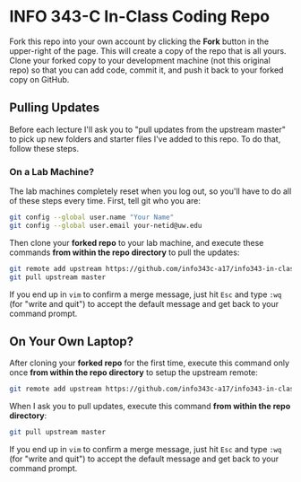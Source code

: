 # INFO 343-C In-Class Coding Repo

Fork this repo into your own account by clicking the **Fork** button in the upper-right of the page. This will create a copy of the repo that is all yours. Clone your forked copy to your development machine (not this original repo) so that you can add code, commit it, and push it back to your forked copy on GitHub.

## Pulling Updates

Before each lecture I'll ask you to "pull updates from the upstream master" to pick up new folders and starter files I've added to this repo. To do that, follow these steps.

### On a Lab Machine?

The lab machines completely reset when you log out, so you'll have to do all of these steps every time. First, tell git who you are:

```bash
git config --global user.name "Your Name"
git config --global user.email your-netid@uw.edu
```
Then clone your **forked repo** to your lab machine, and execute these commands **from within the repo directory** to pull the updates:

```bash
git remote add upstream https://github.com/info343c-a17/info343-in-class.git
git pull upstream master
```

If you end up in `vim` to confirm a merge message, just hit `Esc` and type `:wq` (for "write and quit") to accept the default message and get back to your command prompt.

## On Your Own Laptop?

After cloning your **forked repo** for the first time, execute this command only once **from within the repo directory** to setup the upstream remote:

```bash
git remote add upstream https://github.com/info343c-a17/info343-in-class.git
```

When I ask you to pull updates, execute this command **from within the repo directory**:

```bash
git pull upstream master
```

If you end up in `vim` to confirm a merge message, just hit `Esc` and type `:wq` (for "write and quit") to accept the default message and get back to your command prompt.
